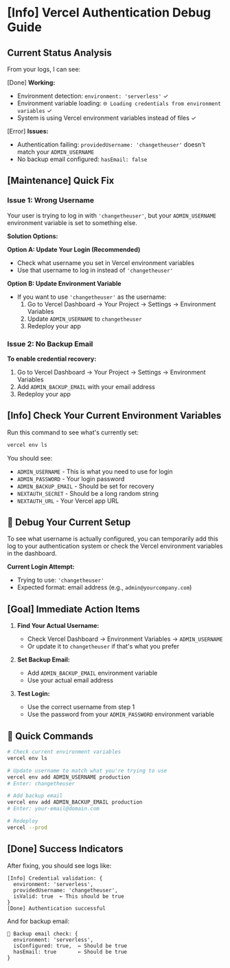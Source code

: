 # [Info] Vercel Authentication Debug Guide

## Current Status Analysis

From your logs, I can see:

[Done] **Working:**
- Environment detection: `environment: 'serverless'` ✓
- Environment variable loading: `🌐 Loading credentials from environment variables` ✓
- System is using Vercel environment variables instead of files ✓

[Error] **Issues:**
- Authentication failing: `providedUsername: 'changetheuser'` doesn't match your `ADMIN_USERNAME`
- No backup email configured: `hasEmail: false`

## [Maintenance] Quick Fix

### Issue 1: Wrong Username
Your user is trying to log in with `'changetheuser'`, but your `ADMIN_USERNAME` environment variable is set to something else.

**Solution Options:**

**Option A: Update Your Login (Recommended)**
- Check what username you set in Vercel environment variables
- Use that username to log in instead of `'changetheuser'`

**Option B: Update Environment Variable**
- If you want to use `'changetheuser'` as the username:
  1. Go to Vercel Dashboard → Your Project → Settings → Environment Variables
  2. Update `ADMIN_USERNAME` to `changetheuser`
  3. Redeploy your app

### Issue 2: No Backup Email
**To enable credential recovery:**
1. Go to Vercel Dashboard → Your Project → Settings → Environment Variables
2. Add `ADMIN_BACKUP_EMAIL` with your email address
3. Redeploy your app

## [Info] Check Your Current Environment Variables

Run this command to see what's currently set:

```bash
vercel env ls
```

You should see:
- `ADMIN_USERNAME` - This is what you need to use for login
- `ADMIN_PASSWORD` - Your login password
- `ADMIN_BACKUP_EMAIL` - Should be set for recovery
- `NEXTAUTH_SECRET` - Should be a long random string
- `NEXTAUTH_URL` - Your Vercel app URL

## 🐛 Debug Your Current Setup

To see what username is actually configured, you can temporarily add this log to your authentication system or check the Vercel environment variables in the dashboard.

**Current Login Attempt:**
- Trying to use: `'changetheuser'`
- Expected format: email address (e.g., `admin@yourcompany.com`)

## [Goal] Immediate Action Items

1. **Find Your Actual Username:**
   - Check Vercel Dashboard → Environment Variables → `ADMIN_USERNAME`
   - Or update it to `changetheuser` if that's what you prefer

2. **Set Backup Email:**
   - Add `ADMIN_BACKUP_EMAIL` environment variable
   - Use your actual email address

3. **Test Login:**
   - Use the correct username from step 1
   - Use the password from your `ADMIN_PASSWORD` environment variable

## 📱 Quick Commands

```bash
# Check current environment variables
vercel env ls

# Update username to match what you're trying to use
vercel env add ADMIN_USERNAME production
# Enter: changetheuser

# Add backup email
vercel env add ADMIN_BACKUP_EMAIL production  
# Enter: your-email@domain.com

# Redeploy
vercel --prod
```

## [Done] Success Indicators

After fixing, you should see logs like:
```
[Info] Credential validation: {
  environment: 'serverless',
  providedUsername: 'changetheuser',
  isValid: true  ← This should be true
}
[Done] Authentication successful
```

And for backup email:
```
📧 Backup email check: {
  environment: 'serverless',
  isConfigured: true,  ← Should be true
  hasEmail: true       ← Should be true
}
```